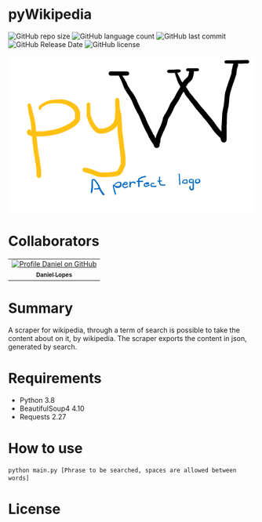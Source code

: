 # pyWikipedia
![GitHub repo size](https://img.shields.io/github/repo-size/danielcreeklear/pyWikipedia?style=for-the-badge)
![GitHub language count](https://img.shields.io/github/languages/count/danielcreeklear/pyWikipedia?style=for-the-badge)
![GitHub last commit](https://img.shields.io/github/last-commit/danielcreeklear/pyWikipedia?style=for-the-badge)
![GitHub Release Date](https://img.shields.io/github/release-date/danielcreeklear/pyWikipedia?style=for-the-badge)
![GitHub license](https://img.shields.io/github/license/danielcreeklear/pyWikipedia?style=for-the-badge)

![pyW](pyW.png)

# Collaborators
<table>
<tr>
<td align="center">
<a href="#">
<img src="https://avatars.githubusercontent.com/u/50249010?v=4" width="100px;" alt="Profile Daniel on GitHub"/><br>
<sub>
<b>Daniel Lopes</b>
</sub>
</a>
</tr>
</table>

# Summary
A scraper for wikipedia, through a term of search is possible
to take the content about on it, by wikipedia.
The scraper exports the content in json, generated by search.

# Requirements
* Python 3.8
* BeautifulSoup4 4.10
* Requests 2.27

# How to use
```console
python main.py [Phrase to be searched, spaces are allowed between words]
```

# License
